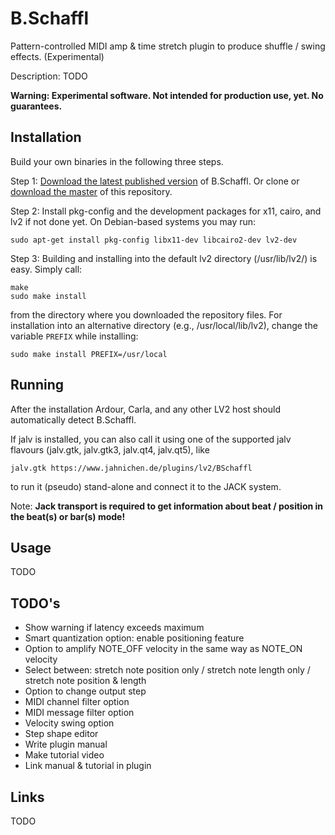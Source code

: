 # B.Schaffl

Pattern-controlled MIDI amp & time stretch plugin to produce shuffle / swing effects. (Experimental)

Description: TODO

**Warning: Experimental software. Not intended for production use, yet. No guarantees.**


## Installation

Build your own binaries in the following three steps.

Step 1: [Download the latest published version](https://github.com/sjaehn/BSchaffl/releases) of B.Schaffl. Or clone or
[download the master](https://github.com/sjaehn/BSchaffl/archive/master.zip) of this repository.

Step 2: Install pkg-config and the development packages for x11, cairo, and lv2 if not done yet. On
Debian-based systems you may run:
```
sudo apt-get install pkg-config libx11-dev libcairo2-dev lv2-dev
```

Step 3: Building and installing into the default lv2 directory (/usr/lib/lv2/) is easy. Simply call:

```
make
sudo make install
```

from the directory where you downloaded the repository files. For installation into an
alternative directory (e.g., /usr/local/lib/lv2), change the variable `PREFIX` while installing:

```
sudo make install PREFIX=/usr/local
```


## Running

After the installation Ardour, Carla, and any other LV2 host should automatically detect B.Schaffl.

If jalv is installed, you can also call it using one of the supported jalv flavours (jalv.gtk,
jalv.gtk3, jalv.qt4, jalv.qt5), like

```
jalv.gtk https://www.jahnichen.de/plugins/lv2/BSchaffl
```

to run it (pseudo) stand-alone and connect it to the JACK system.

Note: **Jack transport is required to get information about beat / position in the beat(s) or bar(s)
mode!**


## Usage

TODO


## TODO's

* Show warning if latency exceeds maximum
* Smart quantization option: enable positioning feature
* Option to amplify NOTE_OFF velocity in the same way as NOTE_ON velocity
* Select between: stretch note position only / stretch note length only / stretch note position & length
* Option to change output step
* MIDI channel filter option
* MIDI message filter option
* Velocity swing option
* Step shape editor
* Write plugin manual
* Make tutorial video
* Link manual & tutorial in plugin


## Links

TODO
